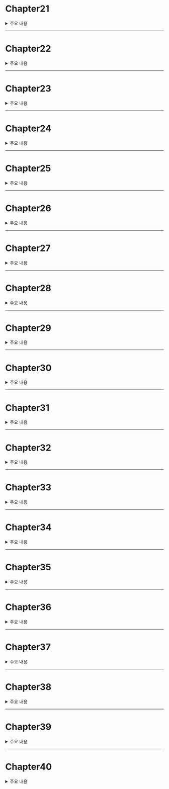 # Chapter21

<details><summary>주요 내용
</summary>

## if와 else의 중첩

</details>

---


# Chapter22
<details><summary>주요 내용
</summary>

## if~else를 표현식으로 사용하기 

 ```kotlin
  
  fun main(){

    val value : Int = if(10>5)
    {
        println("10은 5보다 크다")
        10
    }
    else
    {
        println("10은 5보다 크지 않다.")
        5
    }
    println(value) //10 
}
  
 ``` 

   
- if 블록과 else 블록의 마지막 표현식의 타입은 일치해야 한다 
- 만약 {} 블록이 비어있다면 Unit 타입이 되며 의미 없는 값이 저장된다 
- 이 표현식을 삼항 연산자처럼 사용 가능하므로 코틀린에서는 사함 연산자가 존재하지 않는다 
  
 

</details>


---


# Chapter23
<details><summary>주요 내용
</summary>


## 흐름 제어 - 조건문 when
 
```kotlin
 
 when(타깃 표현식)
 {
  타깃 표현식과 비교할 값 -> { }
  타깃 표현식과 비교할 값2 -> { }
 }

``` 

 - 자바의 switch case를 업그레이드 한 버전이다.
 
 
 ```kotlin
 
 fun main(){
    val score : Int = 64

    when(score/10)
    {
        6 -> {println("D")}
        7 -> {println("C")}
        8 -> {println("B")}
        9,10 -> {println("A")}
        else -> println("F") // 실행문이 한 줄이라면 괄호생략 가능
    }
}
 
 ```
 
</details>


---



# Chapter24
<details><summary>주요 내용
</summary>

## when을 표현식으로 사용하기 

 ```kotlin
 
 fun main(){
    val score = 64
    
    val grade = when(score/10) {
        6 -> 'D'
        7 -> 'C'
        8 -> 'B'
        9, 10 -> 'A'
        else -> 'F'
    }
}
 
 ```
 
 ```kotlin
 
 val grade2 : Char = when{
        score >= 90 -> 'A'
        score >= 80 -> 'B'
        score >= 70 -> 'C'
        score >= 60 -> 'D'
        else -> 'F'
    }
 
 ```
 
 
 
 
  
</details>



---




# Chapter25
<details><summary>주요 내용
</summary>


## 흐름 제어 - 반복문 while
  
  
  
</details>



---





# Chapter26
<details><summary>주요 내용
</summary>


## 흐름 제어 - 반복문 do-while
  
  - 반드시 1번은 실행해야 할 때 사용
  
</details>



---




# Chapter27
<details><summary>주요 내용
</summary>


## 흐름 제어 continue 
 
- continue 아래의 문장들은 모두 skip  
  
  
</details>



---




# Chapter28
<details><summary>주요 내용
</summary>


## 흐름 제어 break
  
 - 특정 조건에 작성하며 break 키워드를 사용하면 반복문을 즉시 탈출할 수 있다
 
  
</details>





---





# Chapter29
<details><summary>주요 내용
</summary>

## 레이블(Label)
 
- break는 가장 가까운 반복문 '하나만' 빠져나온다. 이렇기 때문에 불필요한 코드가 들어갈 수도 있고 이를 방지하기 위해 코틀린에서는 **레이블(Label)** 이라는 문법을 제공한다 

- **name@** 을 while에 쓰고, break 바로 뒤에 **@name** 을 작성함으로써 실행 흐름을 제어한다
  
 ```kotlin
 
 fun main(){
    var x = 0
    var y = 0

    outer@ while(x<=20)
    {
        y = 0
        while(y<=20)
        {
            if(x+y==15 && x-y ==5)
            {
                break@outer
            }
            y+=1
        }
        x+=1
    }
    println("x:$x, y:$y")
}
 
 ```
 
 
  
  
</details>


---




# Chapter30
<details><summary>주요 내용
</summary>

## 함수(Function)
 
 - 함수 속에 들어있던 문장들은 순차적으로 실행되며 이를 **함수 호출**이라고 부른다
 
 
```kotlin
 
 fun 식별자() : 반환 타입 {
  문장
 }
 
``` 

 ```kotlin
 
 fun main(){
    println(myFunction())
    println(myFunction()+10)
}

fun myFunction() : Int{
    val a = 3
    val b = 6
    println("a:" + a + ", b: " + b)
    return a+b 
}
 
 ```
 
 - 문장이 하나뿐인 블록은 =를 이용하여 줄여쓸 수 있으며 이 때 retun은 반드시 생략해야 하며 = 오른쪽은 함수의 반환 타입과 일치하는 표현식이 와야 한다 
 
 `fun function() : Double = 3.0 + 7`
 
 - 더 나아가, 아예 함수 반환 타입까지 생략할 수 있다
 
 `fun function() = 3.0 + 7`
  
</details>


---




# Chapter31
<details><summary>주요 내용
</summary>

## 매개변수(Parameter)와 인수(Argument)
 
- **매개변수(Parameter)** : 함수를 호출한 곳으로부터 값을 전달받을 때 사용
- **인수(Argument)** : 매개변수에 저장되는 표현식
 
- 매개변수를 선언할 때는 var이나 val 키워드를 붙이지 않는다. **매개변수는 무조건 val로 선언되므로 값을 수정할 수 없다**

 ```kotlin
 
 fun main(){
    println(cToF(30))
    println(getAverage(89,96))
}

fun cToF(celsius: Int) : Double {
    return celsius * 1.8 +32
}
fun getAverage(a: Int, b: Int) : Double{
    return (a+b)/2.0
}
 
 ```
  
  
</details>

---


# Chapter32
<details><summary>주요 내용
</summary>


## Unit 타입
 
 - 함수의 반환타입을 생략하면 자동으로 Unit이 된다
 - println의 반환 타입도 Unit이다 
 
 `fun celsiusToFash(celsius: Int) = println(celsius * 1.8 + 32)`
  
 - 자바의 void에 대응되는 개념이나 완전히 같은 것은 아니다
 - void는 반환 값이 없음을 의미하는 특수 타입이지만, Unit은 **class 키워드로 정의된 일반 타입** 이다 
 - Unit 타입을 반환하는 함수는, return을 생략한다고 해도 암묵적으로 Unit 타입의 객체를 retrun 하도록 되어 있고 그 Unit 객체는 **싱글톤 인스턴스** 이기 때문에 매번 객체를 생성하지는 않는다
  
</details>

---


# Chapter33
<details><summary>주요 내용
</summary>

## 디폴트 인수

 - 매개변수를 선언과 동시에 디폴트 값으로 초기화 
 - 함수를 호출하는 부분에서 인수를 설정해줄 수도 있다
 
```kotlin
 
 fun main(){
    println(getAverage(89,96))
    getAverage(100,50,true)
    println(getAverage(50))
    getAverage(66,print = true)
    getAverage(print = true)
    getAverage(print=true, a = 10, b= 30)
}

fun getAverage(a: Int = 0, b : Int = 0, print : Boolean = false) : Double {
    val result = (a+b) / 2.0
    if(print)
        println(result)
    return result
}
 
``` 
  
- 매개변수의 이름을 지정한 인수는 일반 인수들보다 항상 오른쪽에 있어야 한다 
 
```kotlin
 
 getAverage(print = true, 10, 30) // error
 getAverage(10, print = true, 30) // error
 
``` 
 
 
 
</details>

---


# Chapter34
<details><summary>주요 내용
</summary>

## 가변 인수

- 매개변수 앞에 **vararg 키워드** 를 붙인다  
  

 ```kotlin
 
 fun main(){
    println(getSumOf(1,2,3,4,5,6,7)) // 28
    println(getSumOf(32,57,12))      // 101
    println(getSumOf())              // 0
}

fun getSumOf(vararg numbers : Int) : Int{
    val size = numbers.size
    var i = 0; var sum = 0

    while(i<size)
    {
        sum+=numbers[i]
        i+=1
    }
    return sum
}
 
```               
                  
 - 가변 인수는 일반 인수와 함께 쓸 수도 있다
                  
 `fun function(something: Char, vararg numbers: Int): Int`
                  
 - 이 함수의 호출은 이와 같다
 
 `function(Char 타입 인수, N개의 Int 타입 인수) `
                  
 - 일반 인수가 가변 인수보다 오른쪽에 있으면 호출시 인수에 매개변수 이름을 붙여야 한다
                  
 `fun function(vararg numbers: Int, something: Char): Int `
                  
 - 이 함수의 호출은 이와 같다 
               
 `function(N개의 Int 타입 인수, something = Char 타입 인수)
                  
                  
 ```kotlin
                 
    fun main(){
          test(1,2,3,4,5,something = 'C')        // number에 [1,2,3,4,5]가 들어간다
    }
    fun test(vararg number : Int, something : Char ): Int
       
    }             
                  
                  
 ```              
                  
 
 
</details>



---


# Chapter35
<details><summary>주요 내용
</summary>



  
  
  
</details>





---


# Chapter36
<details><summary>주요 내용
</summary>



  
  
  
</details>





---


# Chapter37
<details><summary>주요 내용
</summary>



  
  
  
</details>





---


# Chapter38
<details><summary>주요 내용
</summary>



  
  
  
</details>



---


# Chapter39
<details><summary>주요 내용
</summary>



  
  
  
</details>



---


# Chapter40
<details><summary>주요 내용
</summary>



  
  
  
</details>

